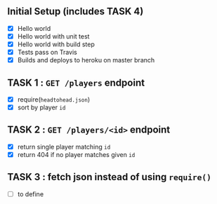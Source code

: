 ## Initial Setup (includes TASK 4)

- [x] Hello world
- [x] Hello world with unit test
- [x] Hello world with build step
- [x] Tests pass on Travis
- [x] Builds and deploys to heroku on master branch

## TASK 1 : `GET /players` endpoint

- [x] require(`headtohead.json`)
- [x] sort by player `id`

## TASK 2 : `GET /players/<id>` endpoint

- [x] return single player matching `id`
- [x] return 404 if no player matches given `id`

## TASK 3 : fetch json instead of using `require()`

- [ ] to define